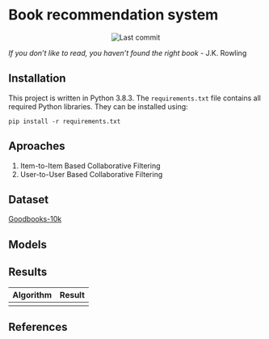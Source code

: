 # Book recommendation system
<p align="center">
<img alt="Last commit" src="https://img.shields.io/github/last-commit/zuba0/Book-recommendation-system"/>
</p>

*If you don’t like to read, you haven’t found the right book* - J.K. Rowling

## Installation
This project is written in Python 3.8.3.
The `requirements.txt` file contains all required Python libraries. They can be installed using:
```
pip install -r requirements.txt
```


## Aproaches

1) Item-to-Item Based Collaborative Filtering
2) User-to-User Based Collaborative Filtering

## Dataset

[Goodbooks-10k](https://github.com/zygmuntz/goodbooks-10k)

## Models

## Results

<table>
	<thead>
		<tr>
			<th colspan="2">Algorithm</th>
			<th>Result</th>
		</tr>
	</thead>
	<tbody>
		<tr><td></td><td></td></tr>
	</tbody>
</table>

## References
